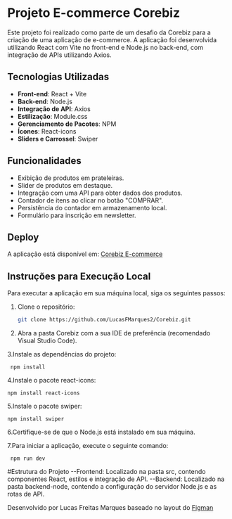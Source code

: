 # Projeto E-commerce Corebiz

Este projeto foi realizado como parte de um desafio da Corebiz para a criação de uma aplicação de e-commerce. A aplicação foi desenvolvida utilizando React com Vite no front-end e Node.js no back-end, com integração de APIs utilizando Axios.

## Tecnologias Utilizadas

- **Front-end**: React + Vite
- **Back-end**: Node.js
- **Integração de API**: Axios
- **Estilização**: Module.css
- **Gerenciamento de Pacotes**: NPM
- **Ícones**: React-icons
- **Sliders e Carrossel**: Swiper

## Funcionalidades

- Exibição de produtos em prateleiras.
- Slider de produtos em destaque.
- Integração com uma API para obter dados dos produtos.
- Contador de itens ao clicar no botão "COMPRAR".
- Persistência do contador em armazenamento local.
- Formulário para inscrição em newsletter.

## Deploy

A aplicação está disponível em: [Corebiz E-commerce](https://corebiz-six.vercel.app/)

## Instruções para Execução Local

Para executar a aplicação em sua máquina local, siga os seguintes passos:

1. Clone o repositório:
   ```bash
   git clone https://github.com/LucasFMarques2/Corebiz.git
2. Abra a pasta Corebiz com a sua IDE de preferência (recomendado Visual Studio Code).

3.Instale as dependências do projeto:
     
     npm install

4.Instale o pacote react-icons:
    
    npm install react-icons

5.Instale o pacote swiper:
    
    npm install swiper
6.Certifique-se de que o Node.js está instalado em sua máquina.

7.Para iniciar a aplicação, execute o seguinte comando:
     
     npm run dev
  
#Estrutura do Projeto
--Frontend: Localizado na pasta src, contendo componentes React, estilos e integração de API.
--Backend: Localizado na pasta backend-node, contendo a configuração do servidor Node.js e as rotas de API.

Desenvolvido por Lucas Freitas Marques baseado no layout do [Figman](https://www.figma.com/design/awhTJyKgrjEOqPHUrrFBv0/Corebiz---Frontend-Challenge?node-id=0-1/)
